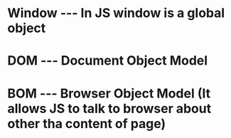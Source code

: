 # Window --- In JS window is a global object

# DOM --- Document Object Model

# BOM --- Browser Object Model (It allows JS to talk to browser about other tha content of page)
